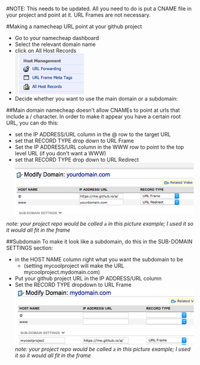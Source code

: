 #NOTE: This needs to be updated. All you need to do is put a CNAME file in your project and point at it. URL Frames are not necessary.

#Making a namecheap URL point at your github project

* Go to your namecheap dashboard
* Select the relevant domain name
* click on All Host Records
* ![All Host Records](namecheapallhost.png)
* Decide whether you want to use the main domain or a subdomain:

##Main domain
namecheap doesn't allow CNAMEs to point at urls that include a / character. In order to make it appear you have a certain root URL, you can do this:
* set the IP ADDRESS/URL column in the @ row to the target URL
* set that RECORD TYPE drop down to URL Frame
* Set the IP ADDRESS/URL column in the WWW row to point to the top level URL (if you don't want a WWW)
* set that RECORD TYPE drop down to URL Redirect
![namecheap screenshot](/namecheapurl.png)

*note: your project repo would be called `a` in this picture example; I used it so it would all fit in the frame*

##Subdomain
To make it look like a subdomain, do this in the SUB-DOMAIN SETTINGS section:
* in the HOST NAME column right what you want the subdomain to be
  * (setting mycoolproject will make the URL mycoolproject.mydomain.com)
* Put your github project URL in the IP ADDRESS/URL column
* Set the RECORD TYPE dropdown to URL Frame
![subdomain screenshot](/namecheapurlsubdomain.png)
*note: your project repo would be called `a` in this picture example; I used it so it would all fit in the frame*
